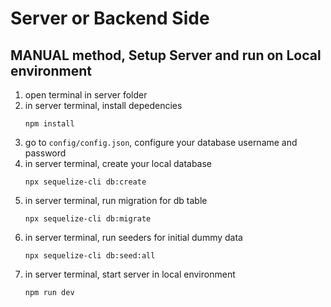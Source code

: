 # Server or Backend Side

## MANUAL method, Setup Server and run on Local environment

  1. open terminal in server folder
  2. in server terminal, install depedencies 
      ```
      npm install
      ``` 
  3. go to `config/config.json`, configure your database username and password
  4. in server terminal, create your local database
      ```
      npx sequelize-cli db:create
      ```
  5. in server terminal, run migration for db table
      ```
      npx sequelize-cli db:migrate
      ```
  6. in server terminal, run seeders for initial dummy data 
      ```
      npx sequelize-cli db:seed:all
      ```
  7. in server terminal, start server in local environment
      ```
      npm run dev
      ```